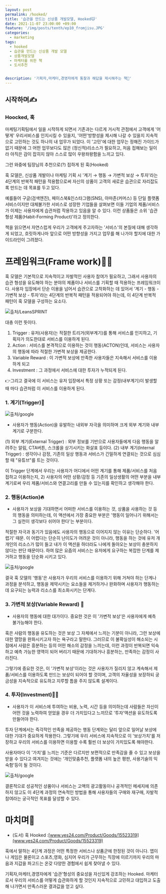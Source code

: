 ```yaml
---
layout: post
permalink: /hooked/
title: '‍습관을 만드는 신상품 개발모델, Hooked🐱'
date: 2021-11-07 23:00:00 +09:00
feature: '/img/posts/tenth/ep10_fromjisu.JPG'
categories:
  - marketing
tags:
  - hooked
  - 습관을 만드는 신상품 개발 모델
  - 상품개발모델
  - 마케터를 위한 책
  - 도서추천


description: '기획자,마케터,경영자에게 통찰과 해답을 제시해주는 책🐯'
---
```


## 시작하며✍️


### Hoocked, 훅

마케팅기획팀에서 일을 시작하게 되면서 기존과는 다르게 거시적 관점에서 고객에게 '어떻게' 우리서비스를 인지시킬 수 있을지, '어떤'방향성을 제시해 나갈 수 있을지 지속적으로 고민하는 것도 하나의 내 업무가 되었다. 이 '고민'에 대한 업무는 정해진 가이드가 없기 때문에 그 어떤 업무보다도 많은 (정신적)리소스가 필요하고, 처음 접해보는 일이라 아직은 감이 잡히지 않아 스스로 많이 우왕좌왕함을 느끼고 있다.

그런 와중에 팀장님의 추천으로(?) 접하게 된 훅(Hooked)

훅 모델은, 신상품 개발이나 마케팅 기획 시 '계기 → 행동 → 가변적 보상 → 투자'라는 4단계의 반복적 패턴을 적용함으로써 자신의 상품이 고객의 새로운 습관으로 자리잡도록 만드는 데 목표를 두고 있다.

예를들어 구글(검색엔진), 페이스북&인스타그램(SNS), 아마존(커머스) 등 단일 플랫폼 서비스이지만 대체불가한 서비스로 성장한 기업들을 살펴보면 이들 기업의 제품/서비스가 이제는 사용자에게 습관처럼 작용하고 있음을 알 수 있다. 이런 상품들은 소위 '습관 형성 제품(Habit-Forming Product)'라고 정의한다.

책을 읽으면서 자연스럽게 우리가 고객에게 주고자하는 '서비스'의 본질에 대해 생각하게 되었고, 흐릿하게나마 앞으로 어떤 방향성을 가지고 업무를 해 나가야 할지에 대한 가이드라인이 그려졌다.



# 프레임워크(Frame work)✍🏻

훅 모델은 기본적으로 지속적이고 자발적인 사용자 참여가 필요하고, 그래서 사용자의 습관 형성을 유도해야 하는 분야의 제품이나 서비스를 기획할 때 적용하는 프레임워크이다. 사용자 입장에서 단순 이용을 넘어서 습관으로 고착화하는 데 있어서 '계기 - 행동 - 가변적 보상 - 투자'라는 4단계의 반복적 패턴을 적용되어야 하는데, 이 4단계 반복적 패턴이 훅 모델을 구성하는 요소다.

![출처/LeansSPRINT](/img/posts/tenth/ep10_tenth.jpg)

대충 이런 뜻이다.
 1. Trigger : 유저(사용자)는 적절한 트리거(외부계기)를 통해 서비스를 인지하고, 기획자가 의도한대로 서비스를 이용하게 된다.
 2. Action : 서비스를 본격적으로 이용하는 것이 행동(ACTON)인데, 서비스는 사용자의 행동에 따라 적절한 가변젹 보상을 제공한다.
 3. Variable Reward : 이 가변적 보상에 만족한 사용자들은 지속해서 서비스를 이용하게 되고
 4. Investment : 그 과정에서 서비스에 대한 투자가 누적되게 된다.

 👉그리고 결국에 이 서비스는 유저 입장에서 특정 상황 또는 감정(내부계기)이 발생할 때 마다 습관처럼 이 서비스를 이용하게 된다.


### 1. 계기(Trigger)🥕

 ![출처/google](/img/posts/tenth/img1.jpg)
 - 사용자가 행동(Action)을 유발하는 내외부 자극을 의미하며 크게 외부 계기와 내부 계기로 구분한다.

 (1) 외부 계기(External Trigger) : 외부 정보를 기반으로 사용자들에게 다음 행동을 알려주는 알림, CTA버튼, 스크롤을 상기시키는 화살표 등이다.
 (2) 내부 계기(Internal Trigger) : 생각이나 감정, 기존의 일상 행동과 서비스가 긴밀하게 연결되는 것으로 심심할 때 "유튜브"를 트는 것이다.

 이 Trigger 단계에서 우리는 사용자가 어디에서 어떤 계기를 통해 제품/서비스를 처음 접하고 이용하는지, 2) 사용자의 어떤 상황/감정 등 기존의 일상생활의 어떤 부분을 내부 계기로써 우리 제품/서비스와 연결고리를 만들 수 있는지를 확인하고 생각해야 한다.

### 2. 행동(Action)🔥

- 사용자가 보상을 기대하면서 어떠한 서비스를 이용하는 것, 상품을 사용하는 것 등의 행동을 의미하는데, 이 액션에서 가장 중요한 부분은 '행동이 일어나기 위해서는 그 실천이 생각보다 쉬어야 한다'는 부분이다.

적절한 자극과 동기가 있음에도 사용자의 행동으로 이어지지 않는 이유는 단순하다. '어렵기' 때문. 이 어렵다는 단순히 난이도가 어려운 것이 아니라, 행동을 하는 것에 유저 개개인의 리소스가 많이 들고 내가 이 액션을 하더라도 나에게 돌아오는 보상이 충분하지 않다는 판단 때문이다. 하여 많은 요즘의 서비스는 유저에게 요구하는 복잡한 단계를 제거하고 행동을 단순화 시키고 있다.

![출처/google](/img/posts/tenth/img2.JPG)

결국 훅 모델의 '행동'은 사용자가 우리의 서비스를 이용하기 위해 거쳐야 하는 단계나 과정을 분석하고, 행동을 제약시키는 요소들을 제거하거나 완화하며 사용자가 행동하는데 요구되는 능력과 리소스를 최소화시키는 단계다.

### 3. 가변적 보상(Variable Reward) 🍯

- 사용자의 행동에 대한 대가이다. 중요한 것은 이 '가변적 보상'은 사용자에게 예측 불가능해야 한다.

 훅은 사람의 행동을 유도하는 것은 보상 그 자체에서 느끼는 기분이 아니라, 그런 보상에 대한 열망을 완화시키고자 하는 욕구라고 말한다. 그러므로 이 불확실성이 해소되는 시점에서 사람은 흥분하는 등의 어떤 해소의 감정을 느끼는데, 이런 과정이 반복되면 익숙하고 예측 가능한 영역이 되어 버리기 때문에 기대하거나 흥분하는, 만족하는 감정이 사라진다.

 그렇기에 중요한 것은, 이 '가변적 보상'이라는 것은 사용자가 질리지 않고 계속해서 제품/서비스를 이용하도록 만드는 보상이 되어야 할 것이며, 고객의 자율성을 보장하되 궁금성을 지속적으로 유도하고 지루할 틈을 주지 않도록 설계이다.

### 4. 투자(Investment)🤼‍♀️

 - 사용자가 이 서비스에 투여하는 비용, 노력, 시간 등을 의미하는데 사람들은 자신이 어떤 것을 노력하여 얻었을 경우 더 가치있다고 느끼므로 '투자'액션을 유도하도록 만들어야 한다.

 투자 단계에서는 즉각적인 만족을 제공하는 행동 단계와는 달리 앞으로 일어날 보상에 대한 기대가 중요하게 작용한다. 그렇기에 우리 서비스에 지속적으로 이 '보상가치'를 저장하고 우리의 서비스를 이용하면 이용할 수록 훨씬 더 보상이 가치있도록 해야한다.

 사용자마다 이 '가치'를 느끼는 기준은 다르지만 보편적으로 만족감을 줄 수 있고 보상을 받을 수 있다고 여겨지는 것에는 '개인맞춤추천, 플랫폼 내의 높은 평판, 사용기술의 익숙함'등이 될 것이다.


![출처/google](/img/posts/tenth/img3.JPG)

결론적으로 성공적인 상품이나 서비스는 고액의 광고활동이나 공격적인 메세지에 의존하지 않고도 이 4단계 과정의 연속적인 방법을 통해 사용자들의 구매와 재구매, 자발적참여라는 궁극적인 목표를 달성할 수 있다.

# 마치며🐰
- (도서) 훅 Hooked :[www.yes24.com/Product/Goods/15523319](www.yes24.com/Product/Goods/15523319)


훅에서 말하는 4단계 과정은 어떤 특정한 서비스나 상품군에 한정된 것이 아니다. 앱이나 게임은 물론이고 스포츠,영화, 심지어 우리가 근무하는 직장에 이르기까지 우리의 마음과 지갑을 파고드는 온갖 다양한 경험에서 쉽게 찾아낼 수 있다.

기획자,마케터,경영자에게 '습관'형성의 중요성을 자신있게 강조하는 Hooked. 마케터로서 우리의 서비스를 어떻게 습관화하게 할 것인지 지속적으로 고민하고 대입하고 도출해 나가면서 만족스러운 결과값을 얻고 싶다.
